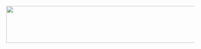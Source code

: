 
<p align=center>
  <img width="1000"  height="100" src="https://i.pinimg.com/originals/fe/12/60/fe12601a5a0baad496aa06a9625410cf.gif">
</p>
